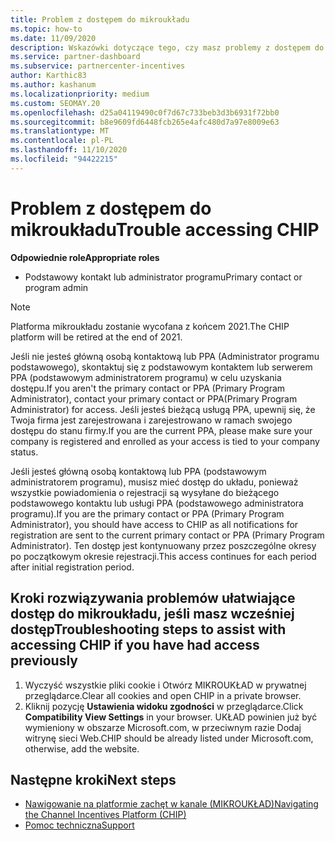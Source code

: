 ```yaml
---
title: Problem z dostępem do mikroukładu
ms.topic: how-to
ms.date: 11/09/2020
description: Wskazówki dotyczące tego, czy masz problemy z dostępem do mikroukładu
ms.service: partner-dashboard
ms.subservice: partnercenter-incentives
author: Karthic83
ms.author: kashanum
ms.localizationpriority: medium
ms.custom: SEOMAY.20
ms.openlocfilehash: d25a04119490c0f7d67c733beb3d3b6931f72bb0
ms.sourcegitcommit: b8e9609fd6448fcb265e4afc480d7a97e8009e63
ms.translationtype: MT
ms.contentlocale: pl-PL
ms.lasthandoff: 11/10/2020
ms.locfileid: "94422215"
---
```

# <a name="trouble-accessing-chip"></a><span data-ttu-id="68de2-103">Problem z dostępem do mikroukładu</span><span class="sxs-lookup"><span data-stu-id="68de2-103">Trouble accessing CHIP</span></span>

<span data-ttu-id="68de2-104">**Odpowiednie role**</span><span class="sxs-lookup"><span data-stu-id="68de2-104">**Appropriate roles**</span></span>

- <span data-ttu-id="68de2-105">Podstawowy kontakt lub administrator programu</span><span class="sxs-lookup"><span data-stu-id="68de2-105">Primary contact or program admin</span></span>

>[!NOTE]
><span data-ttu-id="68de2-106">Platforma mikroukładu zostanie wycofana z końcem 2021.</span><span class="sxs-lookup"><span data-stu-id="68de2-106">The CHIP platform will be retired at the end of 2021.</span></span>

<span data-ttu-id="68de2-107">Jeśli nie jesteś główną osobą kontaktową lub PPA (Administrator programu podstawowego), skontaktuj się z podstawowym kontaktem lub serwerem PPA (podstawowym administratorem programu) w celu uzyskania dostępu.</span><span class="sxs-lookup"><span data-stu-id="68de2-107">If you aren't the primary contact or PPA (Primary Program Administrator), contact your primary contact or PPA(Primary Program Administrator) for access.</span></span> <span data-ttu-id="68de2-108">Jeśli jesteś bieżącą usługą PPA, upewnij się, że Twoja firma jest zarejestrowana i zarejestrowano w ramach swojego dostępu do stanu firmy.</span><span class="sxs-lookup"><span data-stu-id="68de2-108">If you are the current PPA, please make sure your company is registered and enrolled as your access is tied to your company status.</span></span>

<span data-ttu-id="68de2-109">Jeśli jesteś główną osobą kontaktową lub PPA (podstawowym administratorem programu), musisz mieć dostęp do układu, ponieważ wszystkie powiadomienia o rejestracji są wysyłane do bieżącego podstawowego kontaktu lub usługi PPA (podstawowego administratora programu).</span><span class="sxs-lookup"><span data-stu-id="68de2-109">If you are the primary contact or PPA (Primary Program Administrator), you should have access to CHIP as all notifications for registration are sent to the current primary contact or PPA (Primary Program Administrator).</span></span> <span data-ttu-id="68de2-110">Ten dostęp jest kontynuowany przez poszczególne okresy po początkowym okresie rejestracji.</span><span class="sxs-lookup"><span data-stu-id="68de2-110">This access continues for each period after initial registration period.</span></span>

## <a name="troubleshooting-steps-to-assist-with-accessing-chip-if-you-have-had-access-previously"></a><span data-ttu-id="68de2-111">Kroki rozwiązywania problemów ułatwiające dostęp do mikroukładu, jeśli masz wcześniej dostęp</span><span class="sxs-lookup"><span data-stu-id="68de2-111">Troubleshooting steps to assist with accessing CHIP if you have had access previously</span></span>

1. <span data-ttu-id="68de2-112">Wyczyść wszystkie pliki cookie i Otwórz MIKROUKŁAD w prywatnej przeglądarce.</span><span class="sxs-lookup"><span data-stu-id="68de2-112">Clear all cookies and open CHIP in a private browser.</span></span>
1. <span data-ttu-id="68de2-113">Kliknij pozycję **Ustawienia widoku zgodności** w przeglądarce.</span><span class="sxs-lookup"><span data-stu-id="68de2-113">Click **Compatibility View Settings** in your browser.</span></span> <span data-ttu-id="68de2-114">UKŁAD powinien już być wymieniony w obszarze Microsoft.com, w przeciwnym razie Dodaj witrynę sieci Web.</span><span class="sxs-lookup"><span data-stu-id="68de2-114">CHIP should be already listed under Microsoft.com, otherwise, add the website.</span></span>

## <a name="next-steps"></a><span data-ttu-id="68de2-115">Następne kroki</span><span class="sxs-lookup"><span data-stu-id="68de2-115">Next steps</span></span>

- [<span data-ttu-id="68de2-116">Nawigowanie na platformie zachęt w kanale (MIKROUKŁAD)</span><span class="sxs-lookup"><span data-stu-id="68de2-116">Navigating the Channel Incentives Platform (CHIP)</span></span>](chip-intro.md)
- [<span data-ttu-id="68de2-117">Pomoc techniczna</span><span class="sxs-lookup"><span data-stu-id="68de2-117">Support</span></span>](report-problems-with-partner-center.md)